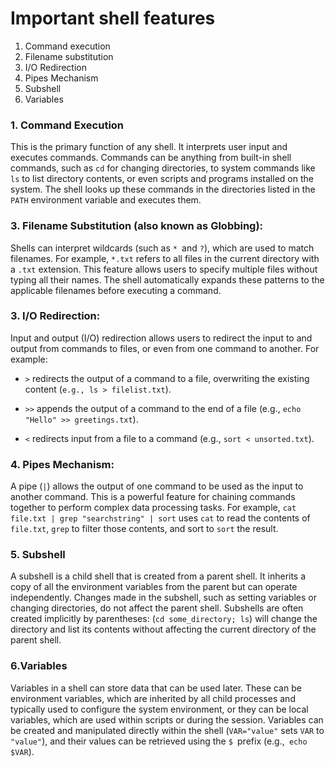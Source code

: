 # Important shell features

1. Command execution
2. Filename substitution
3. I/O Redirection
4. Pipes Mechanism
5. Subshell
6. Variables

### 1. Command Execution

This is the primary function of any shell. It interprets user input and executes commands. Commands can be anything from built-in shell commands, such as `cd` for changing directories, to system commands like `ls` to list directory contents, or even scripts and programs installed on the system. The shell looks up these commands in the directories listed in the `PATH` environment variable and executes them.

### 3. Filename Substitution (also known as Globbing):

Shells can interpret wildcards (such as `* `and `?`), which are used to match filenames. For example, `*.txt` refers to all files in the current directory with a `.txt` extension. This feature allows users to specify multiple files without typing all their names. The shell automatically expands these patterns to the applicable filenames before executing a command.

### 3. I/O Redirection:

Input and output (I/O) redirection allows users to redirect the input to and output from commands to files, or even from one command to another. For example:

- `>` redirects the output of a command to a file, overwriting the existing content (`e.g., ls > filelist.txt`).

- `>>` appends the output of a command to the end of a file (e.g., `echo "Hello" >> greetings.txt`).

- `<` redirects input from a file to a command (e.g., `sort < unsorted.txt`).

### 4. Pipes Mechanism:

A pipe (`|`) allows the output of one command to be used as the input to another command. This is a powerful feature for chaining commands together to perform complex data processing tasks. For example, `cat file.txt | grep "searchstring" | sort` uses `cat` to read the contents of `file.txt`, `grep` to filter those contents, and sort to `sort` the result.

### 5. Subshell

A subshell is a child shell that is created from a parent shell. It inherits a copy of all the environment variables from the parent but can operate independently. Changes made in the subshell, such as setting variables or changing directories, do not affect the parent shell. Subshells are often created implicitly by parentheses: (`cd some_directory; ls`) will change the directory and list its contents without affecting the current directory of the parent shell.

### 6.Variables

Variables in a shell can store data that can be used later. These can be environment variables, which are inherited by all child processes and typically used to configure the system environment, or they can be local variables, which are used within scripts or during the session. Variables can be created and manipulated directly within the shell (`VAR="value"` sets `VAR` to `"value"`), and their values can be retrieved using the `$ `prefix (e.g.,` echo $VAR`).
